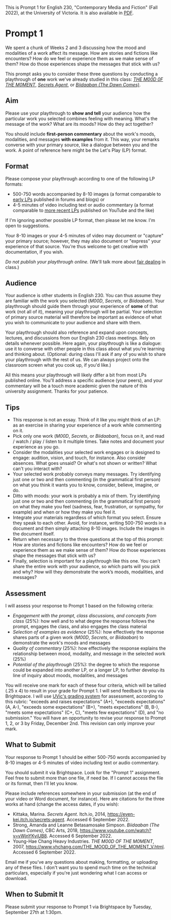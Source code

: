 This is Prompt 1 for English 230, "Contemporary Media and Fiction" (Fall 2022), at the University of Victoria. It is also available in [PDF](prompt1.pdf). 

# Prompt 1 

We spent a chunk of Weeks 2 and 3 discussing how the mood and modalities of a work affect its message. How are stories and fictions like encounters? How do we feel or experience them as we make sense of them? How do those experiences shape the messages that stick with us?

This prompt asks you to consider these three questions by conducting a playthrough of **one** work we've already studied in this class: [*THE M00D 0F THE M0MENT*](https://www.yhchang.com/THE_MOOD_OF_THE_MOMENT_V.html), [*Secrets Agent*](https://even-kei.itch.io/secrets-agent), or [*Biidaaban (The Dawn Comes)*](https://www.youtube.com/watch?v=vWjnYKyiUB8). 

## Aim

Please use your playthrough to **show and tell** your audience how the particular work you selected combines feeling with meaning. What's the message of the work? What are its moods? How do they act together? 

You should include **first-person commentary** about the work's moods, modalities, and messages **with examples** from it. This way, your remarks converse with your primary source, like a dialogue between you and the work. A point of reference here might be the Let's Play (LP) format. 

## Format 

Please compose your playthrough according to one of the following LP formats: 

* 500-750 words accompanied by 8-10 images (a format comparable to [early LPs](https://lparchive.org/Myst/Update%201/) published in forums and blogs) or
* 4-5 minutes of video including text or audio commentary (a format comparable to [more recent LPs](https://lparchive.org/Celeste/) published on YouTube and the like)

If I'm ignoring another possible LP format, then please let me know. I'm open to suggestions. 

Your 8-10 images or your 4-5 minutes of video may document or "capture" your primary source; however, they may also document or "express" your experience of that source. You're thus welcome to get creative with documentation, if you wish. 

*Do not publish your playthrough online.* (We'll talk more about [fair dealing](https://www.uvic.ca/library/research-teaching/copyright/fairdealing/index.php) in class.)

## Audience 

Your audience is other students in English 230. You can thus assume they are familiar with the work you selected (*M00D*, *Secrets*, or *Biidaaban*). Your playthrough should guide them through your experience of **some** of that work (not all of it), meaning your playthrough will be partial. Your selection of primary source material will therefore be important as evidence of what you wish to communicate to your audience and share with them.

Your playthrough should also reference and expand upon concepts, lectures, and discussions from our English 230 class meetings. Rely on details whenever possible. Here again, your playthrough is like a dialogue: use it to converse with other people in this class about what you're learning and thinking about. (Optional: during class I'll ask if any of you wish to share your playthrough with the rest of us. We can always project onto the classroom screen what you cook up, if you'd like.)

All this means your playthrough will likely differ a bit from most LPs published online. You'll address a specific audience (your peers), and your commentary will be a touch more academic given the nature of this university assignment. Thanks for your patience. 

## Tips

* This response is not an essay. Think of it like you might think of an LP: as an exercise in sharing your experience of a work while commenting on it.
* Pick only one work  (*M00D*, *Secrets*, or *Biidaaban*), focus on it, and read / watch / play / listen to it multiple times. Take notes and document your experience as you go. 
* Consider the modalities your selected work engages or is designed to engage: audition, vision, and touch, for instance. Also consider absences. What goes unsaid? Or what's not shown or written? What can't you interact with? 
* Your selected work probably conveys many messages. Try identifying just one or two and then commenting (in the grammatical first person) on what you think it wants you to know, consider, believe, imagine, or do. 
* Ditto with moods: your work is probably a mix of them. Try identifying just one or two and then commenting (in the grammatical first person) on what they make you feel (sadness, fear, frustration, or sympathy, for example) and when or how they make you feel it. 
* Integrate your materials regardless of which format you select. Ensure they speak to each other. Avoid, for instance, writing 500-750 words in a document and then simply attaching 8-10 images. Include the images in the document itself. 
* Return when necessary to the three questions at the top of this prompt: How are stories and fictions like encounters? How do we feel or experience them as we make sense of them? How do those experiences shape the messages that stick with us?
* Finally, selection is important for a playthrough like this one. You can't share the entire work with your audience, so which parts will you pick and why? How will they demonstrate the work’s moods, modalities, and messages?

## Assessment 

I will assess your response to Prompt 1 based on the following criteria: 

* *Engagement with the prompt, class discussions, and concepts from class* (25%): how well and to what degree the response follows the prompt, engages the class, and also engages the class material 
* *Selection of examples as evidence* (25%): how effectively the response shares parts of a given work (*M00D*, *Secrets*, or *Biidaaban*) to demonstrate the work's moods and messages 
* *Quality of commentary* (25%): how effectively the response explains the relationship between mood, modality, and message in the selected work (25%)
* *Potential of the playthrough* (25%): the degree to which the response could be expanded into another LP, or a longer LP, to further develop its line of inquiry about moods, modalities, and messages  

You will receive one mark for each of these four criteria, which will be tallied (.25 x 4) to result in your grade for Prompt 1. I will send feedback to you via Brightspace. I will use [UVic's grading system](https://www.uvic.ca/calendar/undergrad/index.php#/policy/S1AAgoGuV?bc=true&bcCurrent=14%20-%20Grading&bcGroup=Undergraduate%20Academic%20Regulations&bcItemType=policies) for assessment, according to this rubric: "exceeds and raises expectations" (A+), "exceeds expectations" (A, A-), "exceeds some expectations" (B+), "meets expectations" (B, B-), "meets some expectations" (C+, C), "meets few expectations" (D), and "no submission." You will have an opportunity to revise your response to Prompt 1, 2, or 3 by Friday, December 2nd. This revision can only improve your mark. 

## What to Submit 

Your response to Prompt 1 should be either 500-750 words accompanied by 8-10 images or 4-5 minutes of video including text or audio commentary. 

You should submit it via Brightspace. Look for the "Prompt 1" assignment. Feel free to submit more than one file, if need be. If I cannot access the file or its format, then I'll let you know. 

Please include references somewhere in your submission (at the end of your video or Word document, for instance). Here are citations for the three works at hand (change the access dates, if you wish): 

* Kittaka, Marina. *Secrets Agent*. Itch.io, 2014, https://even-kei.itch.io/secrets-agent. Accessed 6 September 2022. 
* Strong, Amanda and Leanne Betasamosake Simpson. *Biidaaban (The Dawn Comes)*, CBC Arts, 2018, https://www.youtube.com/watch?v=vWjnYKyiUB8. Accessed 6 September 2022.
* Young-Hae Chang Heavy Industries. *THE M00D OF THE M0MENT*, 2007, https://www.yhchang.com/THE_MOOD_OF_THE_MOMENT_V.html. Accessed 6 September 2022. 

Email me if you've any questions about making, formatting, or uploading any of these files. I don't want you to spend much time on the technical particulars, especially if you're just wondering what I can access or download. 

## When to Submit It 

Please submit your response to Prompt 1 via Brightspace by Tuesday, September 27th at 1:30pm.